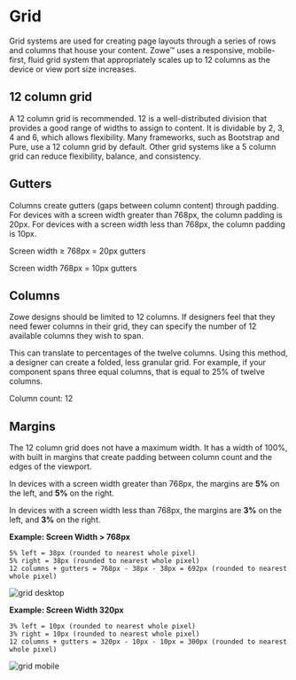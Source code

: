 # Grid

Grid systems are used for creating page layouts through a series of rows and columns that house your content. Zowe&trade; uses a responsive, mobile-first, fluid grid system that appropriately scales up to 12 columns as the device or view port size increases.

## 12 column grid

A 12 column grid is recommended. 12 is a well-distributed division that provides a good range of widths to assign to content. It is dividable by 2, 3, 4 and 6, which allows flexibility. Many frameworks, such as Bootstrap and Pure, use a 12 column grid by default. Other grid systems like a 5 column grid can reduce flexibility, balance, and consistency.

## Gutters

Columns create gutters (gaps between column content) through padding. For devices with a screen width greater than 768px, the column padding is 20px. For devices with a screen width less than 768px, the column padding is 10px.

Screen width ≥ 768px = 20px gutters

Screen width 768px = 10px gutters


## Columns

Zowe designs should be limited to 12 columns. If designers feel that they need fewer columns in their grid, they can specify the number of 12 available columns they wish to span.

This can translate to percentages of the twelve columns. Using this method, a designer can create a folded, less granular grid. For example, if your component spans three equal columns, that is equal to 25% of twelve columns.

Column count: 12 


## Margins

The 12 column grid does not have a maximum width. It has a width of 100%, with built in margins that create padding between column count and the edges of the viewport.

In devices with a screen width greater than 768px, the margins are **5%** on the left, and **5%** on the right.

In devices with a screen width less than 768px, the margins are **3%** on the left, and **3%** on the right.

**Example: Screen Width  > 768px**

    5% left = 38px (rounded to nearest whole pixel)
    5% right = 38px (rounded to nearest whole pixel)
    12 columns + gutters = 768px - 38px - 38px = 692px (rounded to nearest whole pixel)

![grid desktop](/v1.21.x/images/extender/grid_desktop-1024x780.png)


**Example: Screen Width 320px**

    3% left = 10px (rounded to nearest whole pixel)
    3% right = 10px (rounded to nearest whole pixel)
    12 columns + gutters = 320px - 10px - 10px = 300px (rounded to nearest whole pixel)

![grid mobile](/v1.21.x/images/extender/grid_mobile-1024x709.png)
